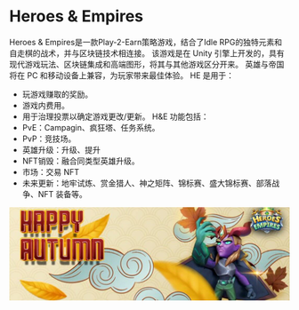 # Heroes & Empires

Heroes & Empires是一款Play-2-Earn策略游戏，结合了Idle RPG的独特元素和自走棋的战术，并与区块链技术相连接。 该游戏是在 Unity 引擎上开发的，具有现代游戏玩法、区块链集成和高端图形，将其与其他游戏区分开来。 英雄与帝国将在 PC 和移动设备上兼容，为玩家带来最佳体验。
HE 是用于：

- 玩游戏赚取的奖励。
- 游戏内费用。
- 用于治理投票以确定游戏更改/更新。
H&E 功能包括：
- PvE：Campagin、疯狂塔、任务系统。
- PvP：竞技场。
- 英雄升级：升级、提升
- NFT销毁：融合同类型英雄升级。
- 市场：交易 NFT
- 未来更新：地牢试炼、赏金猎人、神之矩阵、锦标赛、盛大锦标赛、部落战争、NFT 装备等。

![1080x360](1080x360.jpg)
